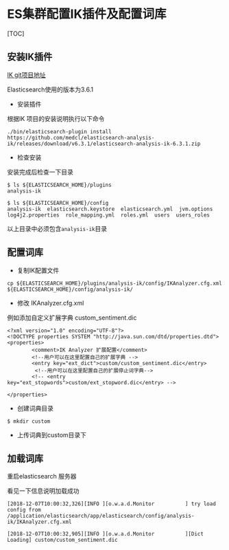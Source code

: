 # ES集群配置IK插件及配置词库

[TOC]

## 安装IK插件

[IK git项目地址](https://github.com/medcl/elasticsearch-analysis-ik)

Elasticsearch使用的版本为3.6.1

- 安装插件

根据IK 项目的安装说明执行以下命令

```
./bin/elasticsearch-plugin install https://github.com/medcl/elasticsearch-analysis-ik/releases/download/v6.3.1/elasticsearch-analysis-ik-6.3.1.zip
```

- 检查安装

安装完成后检查一下目录

```
$ ls ${ELASTICSEARCH_HOME}/plugins 
analysis-ik

$ ls ${ELASTICSEARCH_HOME}/config
analysis-ik  elasticsearch.keystore  elasticsearch.yml  jvm.options  log4j2.properties  role_mapping.yml  roles.yml  users  users_roles
```

以上目录中必须包含`analysis-ik`目录

 ## 配置词库

- 复制IK配置文件

```
cp ${ELASTICSEARCH_HOME}/plugins/analysis-ik/config/IKAnalyzer.cfg.xml  ${ELASTICSEARCH_HOME}/config/analysis-ik/
```

- 修改 IKAnalyzer.cfg.xml  

例如添加自定义扩展字典 custom_sentiment.dic

```
<?xml version="1.0" encoding="UTF-8"?>
<!DOCTYPE properties SYSTEM "http://java.sun.com/dtd/properties.dtd">
<properties>
        <comment>IK Analyzer 扩展配置</comment>
        <!--用户可以在这里配置自己的扩展字典 -->
        <entry key="ext_dict">custom/custom_sentiment.dic</entry>
         <!--用户可以在这里配置自己的扩展停止词字典-->
        <!-- <entry key="ext_stopwords">custom/ext_stopword.dic</entry> -->
        
</properties>
```

- 创建词典目录

```
$ mkdir custom
```

- 上传词典到custom目录下

## 加载词库

重启elasticsearch 服务器

看见一下信息说明加载成功

```
[2018-12-07T10:00:32,326][INFO ][o.w.a.d.Monitor          ] try load config from /application/elasticsearch/app/elasticsearch/config/analysis-ik/IKAnalyzer.cfg.xml

[2018-12-07T10:00:32,905][INFO ][o.w.a.d.Monitor          ][Dict Loading] custom/custom_sentiment.dic
```





